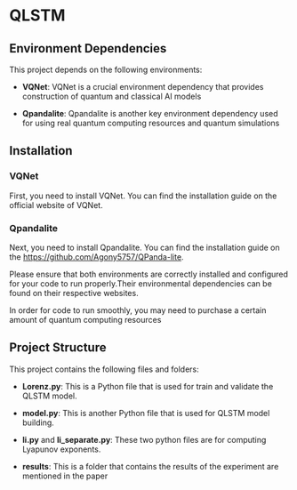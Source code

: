 # QLSTM

## Environment Dependencies

This project depends on the following environments:

- **VQNet**: VQNet is a crucial environment dependency that provides construction of quantum and classical AI models

- **Qpandalite**: Qpandalite is another key environment dependency used for using real quantum computing resources and quantum simulations

## Installation

### VQNet

First, you need to install VQNet. You can find the installation guide on the official website of VQNet.

### Qpandalite

Next, you need to install Qpandalite. You can find the installation guide on the https://github.com/Agony5757/QPanda-lite.


Please ensure that both environments are correctly installed and configured for your code to run properly.Their environmental dependencies can be found on their respective websites.


In order for code to run smoothly, you may need to purchase a certain amount of quantum computing resources


## Project Structure

This project contains the following files and folders:

- **Lorenz.py**: This is a Python file that is used for train and validate the QLSTM model.

- **model.py**: This is another Python file that is used for QLSTM model building.

- **li.py** and **li_separate.py**: These two python files are for computing Lyapunov exponents.

- **results**: This is a folder that contains the results of the experiment are mentioned in the paper




